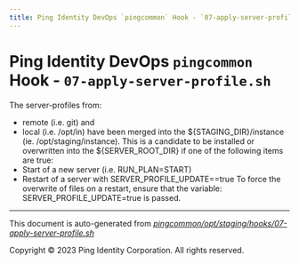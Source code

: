 ```yaml
---
title: Ping Identity DevOps `pingcommon` Hook - `07-apply-server-profile.sh`
---
```


# Ping Identity DevOps `pingcommon` Hook - `07-apply-server-profile.sh`
 The server-profiles from:
 * remote (i.e. git) and
 * local (i.e. /opt/in)
 have been merged into the ${STAGING_DIR}/instance (ie. /opt/staging/instance).
 This is a candidate to be installed or overwritten into the ${SERVER_ROOT_DIR}
 if one of the following items are true:
 * Start of a new server (i.e. RUN_PLAN=START)
 * Restart of a server with SERVER_PROFILE_UPDATE==true
 To force the overwrite of files on a restart, ensure that the variable:
     SERVER_PROFILE_UPDATE=true
 is passed.

---
This document is auto-generated from _[pingcommon/opt/staging/hooks/07-apply-server-profile.sh](https://github.com/pingidentity/pingidentity-docker-builds/blob/master/pingcommon/opt/staging/hooks/07-apply-server-profile.sh)_

Copyright © 2023 Ping Identity Corporation. All rights reserved.
